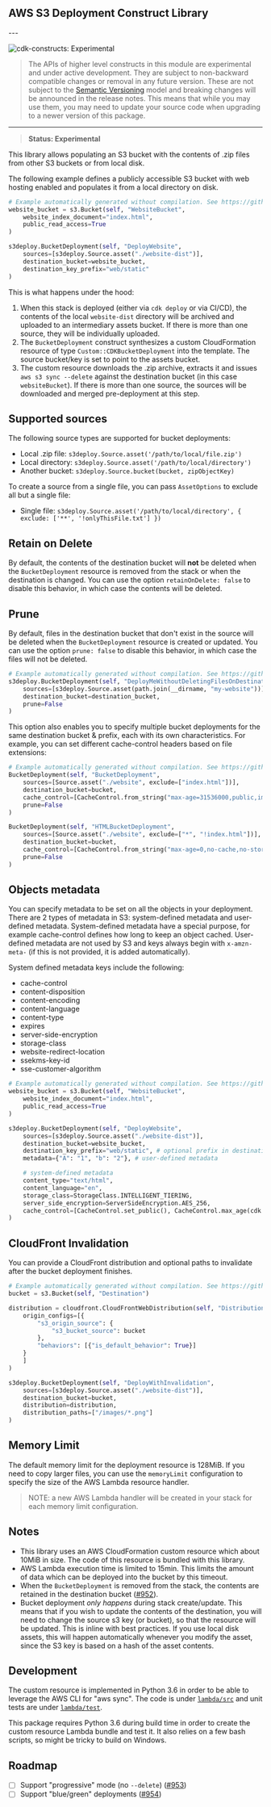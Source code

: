 ## AWS S3 Deployment Construct Library

<!--BEGIN STABILITY BANNER-->---


![cdk-constructs: Experimental](https://img.shields.io/badge/cdk--constructs-experimental-important.svg?style=for-the-badge)

> The APIs of higher level constructs in this module are experimental and under active development. They are subject to non-backward compatible changes or removal in any future version. These are not subject to the [Semantic Versioning](https://semver.org/) model and breaking changes will be announced in the release notes. This means that while you may use them, you may need to update your source code when upgrading to a newer version of this package.

---
<!--END STABILITY BANNER-->

> **Status: Experimental**

This library allows populating an S3 bucket with the contents of .zip files
from other S3 buckets or from local disk.

The following example defines a publicly accessible S3 bucket with web hosting
enabled and populates it from a local directory on disk.

```python
# Example automatically generated without compilation. See https://github.com/aws/jsii/issues/826
website_bucket = s3.Bucket(self, "WebsiteBucket",
    website_index_document="index.html",
    public_read_access=True
)

s3deploy.BucketDeployment(self, "DeployWebsite",
    sources=[s3deploy.Source.asset("./website-dist")],
    destination_bucket=website_bucket,
    destination_key_prefix="web/static"
)
```

This is what happens under the hood:

1. When this stack is deployed (either via `cdk deploy` or via CI/CD), the
   contents of the local `website-dist` directory will be archived and uploaded
   to an intermediary assets bucket. If there is more than one source, they will
   be individually uploaded.
2. The `BucketDeployment` construct synthesizes a custom CloudFormation resource
   of type `Custom::CDKBucketDeployment` into the template. The source bucket/key
   is set to point to the assets bucket.
3. The custom resource downloads the .zip archive, extracts it and issues `aws s3 sync --delete` against the destination bucket (in this case
   `websiteBucket`). If there is more than one source, the sources will be
   downloaded and merged pre-deployment at this step.

## Supported sources

The following source types are supported for bucket deployments:

* Local .zip file: `s3deploy.Source.asset('/path/to/local/file.zip')`
* Local directory: `s3deploy.Source.asset('/path/to/local/directory')`
* Another bucket: `s3deploy.Source.bucket(bucket, zipObjectKey)`

To create a source from a single file, you can pass `AssetOptions` to exclude
all but a single file:

* Single file: `s3deploy.Source.asset('/path/to/local/directory', { exclude: ['**', '!onlyThisFile.txt'] })`

## Retain on Delete

By default, the contents of the destination bucket will **not** be deleted when the
`BucketDeployment` resource is removed from the stack or when the destination is
changed. You can use the option `retainOnDelete: false` to disable this behavior,
in which case the contents will be deleted.

## Prune

By default, files in the destination bucket that don't exist in the source will be deleted
when the `BucketDeployment` resource is created or updated. You can use the option `prune: false` to disable
this behavior, in which case the files will not be deleted.

```python
# Example automatically generated without compilation. See https://github.com/aws/jsii/issues/826
s3deploy.BucketDeployment(self, "DeployMeWithoutDeletingFilesOnDestination",
    sources=[s3deploy.Source.asset(path.join(__dirname, "my-website"))],
    destination_bucket=destination_bucket,
    prune=False
)
```

This option also enables you to specify multiple bucket deployments for the same destination bucket & prefix,
each with its own characteristics. For example, you can set different cache-control headers
based on file extensions:

```python
# Example automatically generated without compilation. See https://github.com/aws/jsii/issues/826
BucketDeployment(self, "BucketDeployment",
    sources=[Source.asset("./website", exclude=["index.html"])],
    destination_bucket=bucket,
    cache_control=[CacheControl.from_string("max-age=31536000,public,immutable")],
    prune=False
)

BucketDeployment(self, "HTMLBucketDeployment",
    sources=[Source.asset("./website", exclude=["*", "!index.html"])],
    destination_bucket=bucket,
    cache_control=[CacheControl.from_string("max-age=0,no-cache,no-store,must-revalidate")],
    prune=False
)
```

## Objects metadata

You can specify metadata to be set on all the objects in your deployment.
There are 2 types of metadata in S3: system-defined metadata and user-defined metadata.
System-defined metadata have a special purpose, for example cache-control defines how long to keep an object cached.
User-defined metadata are not used by S3 and keys always begin with `x-amzn-meta-` (if this is not provided, it is added automatically).

System defined metadata keys include the following:

* cache-control
* content-disposition
* content-encoding
* content-language
* content-type
* expires
* server-side-encryption
* storage-class
* website-redirect-location
* ssekms-key-id
* sse-customer-algorithm

```python
# Example automatically generated without compilation. See https://github.com/aws/jsii/issues/826
website_bucket = s3.Bucket(self, "WebsiteBucket",
    website_index_document="index.html",
    public_read_access=True
)

s3deploy.BucketDeployment(self, "DeployWebsite",
    sources=[s3deploy.Source.asset("./website-dist")],
    destination_bucket=website_bucket,
    destination_key_prefix="web/static", # optional prefix in destination bucket
    metadata={"A": "1", "b": "2"}, # user-defined metadata

    # system-defined metadata
    content_type="text/html",
    content_language="en",
    storage_class=StorageClass.INTELLIGENT_TIERING,
    server_side_encryption=ServerSideEncryption.AES_256,
    cache_control=[CacheControl.set_public(), CacheControl.max_age(cdk.Duration.hours(1))]
)
```

## CloudFront Invalidation

You can provide a CloudFront distribution and optional paths to invalidate after the bucket deployment finishes.

```python
# Example automatically generated without compilation. See https://github.com/aws/jsii/issues/826
bucket = s3.Bucket(self, "Destination")

distribution = cloudfront.CloudFrontWebDistribution(self, "Distribution",
    origin_configs=[{
        "s3_origin_source": {
            "s3_bucket_source": bucket
        },
        "behaviors": [{"is_default_behavior": True}]
    }
    ]
)

s3deploy.BucketDeployment(self, "DeployWithInvalidation",
    sources=[s3deploy.Source.asset("./website-dist")],
    destination_bucket=bucket,
    distribution=distribution,
    distribution_paths=["/images/*.png"]
)
```

## Memory Limit

The default memory limit for the deployment resource is 128MiB. If you need to
copy larger files, you can use the `memoryLimit` configuration to specify the
size of the AWS Lambda resource handler.

> NOTE: a new AWS Lambda handler will be created in your stack for each memory
> limit configuration.

## Notes

* This library uses an AWS CloudFormation custom resource which about 10MiB in
  size. The code of this resource is bundled with this library.
* AWS Lambda execution time is limited to 15min. This limits the amount of data which can
  be deployed into the bucket by this timeout.
* When the `BucketDeployment` is removed from the stack, the contents are retained
  in the destination bucket ([#952](https://github.com/aws/aws-cdk/issues/952)).
* Bucket deployment *only happens* during stack create/update. This means that
  if you wish to update the contents of the destination, you will need to
  change the source s3 key (or bucket), so that the resource will be updated.
  This is inline with best practices. If you use local disk assets, this will
  happen automatically whenever you modify the asset, since the S3 key is based
  on a hash of the asset contents.

## Development

The custom resource is implemented in Python 3.6 in order to be able to leverage
the AWS CLI for "aws sync". The code is under [`lambda/src`](./lambda/src) and
unit tests are under [`lambda/test`](./lambda/test).

This package requires Python 3.6 during build time in order to create the custom
resource Lambda bundle and test it. It also relies on a few bash scripts, so
might be tricky to build on Windows.

## Roadmap

* [ ] Support "progressive" mode (no `--delete`) ([#953](https://github.com/aws/aws-cdk/issues/953))
* [ ] Support "blue/green" deployments ([#954](https://github.com/aws/aws-cdk/issues/954))
